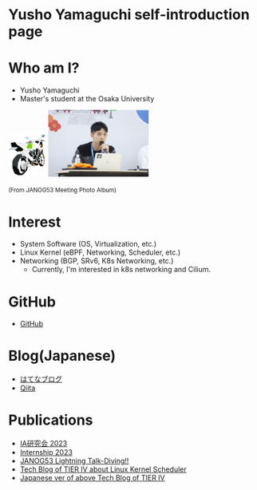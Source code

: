 # Yusho Yamaguchi self-introduction page

# Who am I?
- Yusho Yamaguchi
- Master's student at the Osaka University

<img src="icon_yama.jpg" width="15%">


<img src="janog53_talking.jpg" width="40%" alt="JANOG53 Meeting">

<small>(From JANOG53 Meeting Photo Album)</small>




# Interest
- System Software (OS, Virtualization, etc.)
- Linux Kernel (eBPF, Networking, Scheduler, etc.)
- Networking (BGP, SRv6, K8s Networking, etc.)
    - Currently, I'm interested in k8s networking and Cilium.

# GitHub
- [GitHub](https://github.com/yushoyamaguchi)

# Blog(Japanese)
- [はてなブログ](https://yama-vanvan.hatenablog.com)
- [Qiita](https://qiita.com/yama_vanvan)

# Publications
- [IA研究会 2023](https://ken.ieice.org/ken/paper/20231122RCYm/)
- [Internship 2023](https://engineers.ntt.com/entry/2023/03/16/075605)
- [JANOG53 Lightning Talk-Diving!!](https://www.janog.gr.jp/meeting/janog53/div5aspa/)
- [Tech Blog of TIER IV about Linux Kernel Scheduler](https://tier4.jp/en/media/detail/?sys_id=3na1vfdeSh42Y8e6FRJ6OJ&category=BLOG)
- [Japanese ver of above Tech Blog of TIER IV](https://tier4.jp/media/detail/?sys_id=3na1vfdeSh42Y8e6FRJ6OJ&category=BLOG)